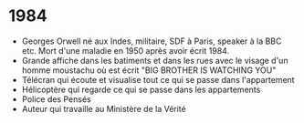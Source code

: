 # 1984

- Georges Orwell né aux Indes, militaire, SDF à Paris, speaker à la BBC etc. Mort d'une maladie en 1950 après avoir écrit 1984.
- Grande affiche dans les batiments et dans les rues avec le visage d'un homme moustachu où est écrit "BIG BROTHER IS WATCHING YOU"
- Télécran qui écoute et visualise tout ce qui se passe dans l'appartement
- Hélicoptère qui regarde ce qui se passe dans les appartements
- Police des Pensés
- Auteur qui travaille au Ministère de la Vérité